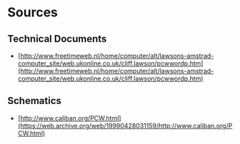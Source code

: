 # Sources

## Technical Documents

* [http://www.freetimeweb.nl/home/computer/alt/lawsons-amstrad-computer_site/web.ukonline.co.uk/cliff.lawson/pcwwordp.htm](http://www.freetimeweb.nl/home/computer/alt/lawsons-amstrad-computer_site/web.ukonline.co.uk/cliff.lawson/pcwwordp.htm)

## Schematics

* [http://www.caliban.org/PCW.html](https://web.archive.org/web/19990428031159/http://www.caliban.org/PCW.html)

